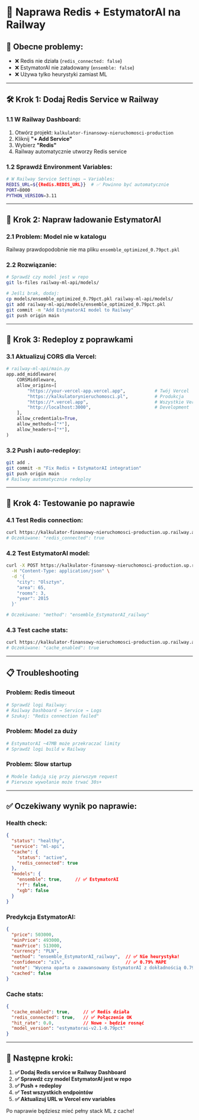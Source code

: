 # 🔧 Naprawa Redis + EstymatorAI na Railway

## 🚨 **Obecne problemy:**
- ❌ Redis nie działa (`redis_connected: false`)
- ❌ EstymatorAI nie załadowany (`ensemble: false`)  
- ❌ Używa tylko heurystyki zamiast ML

---

## 🛠️ **Krok 1: Dodaj Redis Service w Railway**

### **1.1 W Railway Dashboard:**
1. Otwórz projekt: `kalkulator-finansowy-nieruchomosci-production`
2. Kliknij **"+ Add Service"**
3. Wybierz **"Redis"**
4. Railway automatycznie utworzy Redis service

### **1.2 Sprawdź Environment Variables:**
```bash
# W Railway Service Settings → Variables:
REDIS_URL=${{Redis.REDIS_URL}}  # ✅ Powinno być automatycznie
PORT=8000
PYTHON_VERSION=3.11
```

---

## 🧠 **Krok 2: Napraw ładowanie EstymatorAI**

### **2.1 Problem: Model nie w katalogu**
Railway prawdopodobnie nie ma pliku `ensemble_optimized_0.79pct.pkl`

### **2.2 Rozwiązanie:**
```bash
# Sprawdź czy model jest w repo
git ls-files railway-ml-api/models/

# Jeśli brak, dodaj:
cp models/ensemble_optimized_0.79pct.pkl railway-ml-api/models/
git add railway-ml-api/models/ensemble_optimized_0.79pct.pkl
git commit -m "Add EstymatorAI model to Railway"
git push origin main
```

---

## 🚀 **Krok 3: Redeploy z poprawkami**

### **3.1 Aktualizuj CORS dla Vercel:**
```python
# railway-ml-api/main.py
app.add_middleware(
    CORSMiddleware,
    allow_origins=[
        "https://your-vercel-app.vercel.app",           # Twój Vercel
        "https://kalkulatorynieruchomosci.pl",          # Produkcja
        "https://*.vercel.app",                         # Wszystkie Vercel
        "http://localhost:3000",                        # Development
    ],
    allow_credentials=True,
    allow_methods=["*"],
    allow_headers=["*"],
)
```

### **3.2 Push i auto-redeploy:**
```bash
git add .
git commit -m "Fix Redis + EstymatorAI integration"  
git push origin main
# Railway automatycznie redeploy
```

---

## 🧪 **Krok 4: Testowanie po naprawie**

### **4.1 Test Redis connection:**
```bash
curl https://kalkulator-finansowy-nieruchomosci-production.up.railway.app/health
# Oczekiwane: "redis_connected": true
```

### **4.2 Test EstymatorAI model:**
```bash
curl -X POST https://kalkulator-finansowy-nieruchomosci-production.up.railway.app/predict \
  -H "Content-Type: application/json" \
  -d '{
    "city": "Olsztyn",
    "area": 65,
    "rooms": 3,
    "year": 2015
  }'

# Oczekiwane: "method": "ensemble_EstymatorAI_railway"
```

### **4.3 Test cache stats:**
```bash
curl https://kalkulator-finansowy-nieruchomosci-production.up.railway.app/cache/stats
# Oczekiwane: "cache_enabled": true
```

---

## 📋 **Troubleshooting**

### **Problem: Redis timeout**
```bash
# Sprawdź logi Railway:
# Railway Dashboard → Service → Logs
# Szukaj: "Redis connection failed"
```

### **Problem: Model za duży**
```bash
# EstymatorAI ~47MB może przekraczać limity
# Sprawdź logi build w Railway
```

### **Problem: Slow startup**
```bash
# Modele ładują się przy pierwszym request
# Pierwsze wywołanie może trwać 30s+
```

---

## ✅ **Oczekiwany wynik po naprawie:**

### **Health check:**
```json
{
  "status": "healthy",
  "service": "ml-api", 
  "cache": {
    "status": "active",
    "redis_connected": true
  },
  "models": {
    "ensemble": true,     // ✅ EstymatorAI
    "rf": false,
    "xgb": false
  }
}
```

### **Predykcja EstymatorAI:**
```json
{
  "price": 503000,
  "minPrice": 493000, 
  "maxPrice": 513000,
  "currency": "PLN",
  "method": "ensemble_EstymatorAI_railway",  // ✅ Nie heurystyka!
  "confidence": "±1%",                       // ✅ 0.79% MAPE
  "note": "Wycena oparta o zaawansowany EstymatorAI z dokładnością 0.79% MAPE",
  "cached": false
}
```

### **Cache stats:**
```json
{
  "cache_enabled": true,     // ✅ Redis działa
  "redis_connected": true,   // ✅ Połączenie OK
  "hit_rate": 0.0,           // Nowe - będzie rosnąć
  "model_version": "estymatorai-v2.1-0.79pct"
}
```

---

## 🎯 **Następne kroki:**

1. **✅ Dodaj Redis service w Railway Dashboard**
2. **✅ Sprawdź czy model EstymatorAI jest w repo** 
3. **✅ Push + redeploy**
4. **✅ Test wszystkich endpointów**
5. **✅ Aktualizuj URL w Vercel env variables**

Po naprawie będziesz mieć pełny stack ML z cache! 